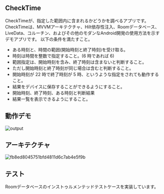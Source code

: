 ## CheckTime
  CheckTimeが、指定した範囲内に含まれるかどうかを調べるアプリです。CheckTimeは、MVVMアーキテクチャ、Hilt依存性注入、Roomデータベース、LiveData、コルーチン、およびその他のモダンなAndroid開発の使用方法を示すデモアプリです。
  以下の条件を満たすこと。
- ある時刻と、時間の範囲(開始時刻と終了時刻)を受け取る。
- 時刻は時間を整数で指定すること。(6 時であれば 6)
- 範囲指定は、開始時刻を含み、終了時刻は含まないと判断すること。
- ただし開始時刻と終了時刻が同じ場合は含むと判断すること。
- 開始時刻が 22 時で終了時刻が 5 時、というような指定をされても動作すること。
- 結果をデバイスに保存することができるようにすること。
- 開始時刻、終了時刻、ある時刻と判断結果
- 結果一覧を表示できるようにすること。

## 動作デモ
![output](https://github.com/user-attachments/assets/f7db6271-bfc2-4c1c-94e5-aa2dd33f9cbd)


## アーキテクチャ
![fb8ed8045751bfd4811d6c7ab4e5f9b](https://github.com/user-attachments/assets/d15b14c2-fafc-43ef-a3b2-10f9ceb1fa64)

## テスト
Roomデータベースのインストゥルメンテッドテストケースを実装しています。
